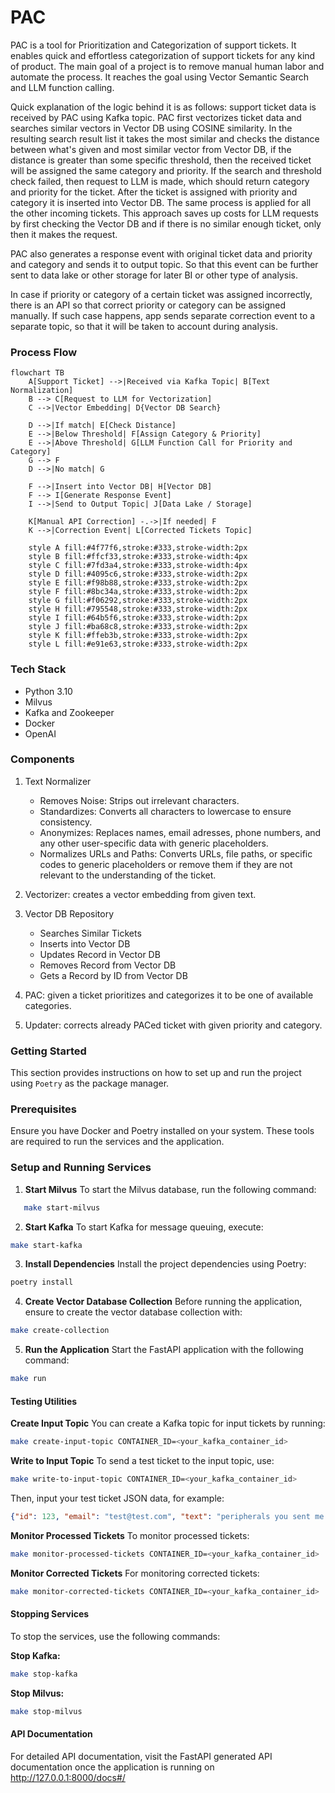 # PAC

PAC is a tool for Prioritization and Categorization of support tickets. It enables quick and effortless categorization of support tickets for any kind of product. The main goal of a project is to remove manual human labor and automate the process. It reaches the goal using Vector Semantic Search and LLM function calling.

Quick explanation of the logic behind it is as follows: support ticket data is received by PAC using Kafka topic. PAC first vectorizes ticket data and searches similar vectors in Vector DB using COSINE similarity. In the resulting search result list it takes the most similar and checks the distance between what's given and most similar vector from Vector DB, if the distance is greater than some specific threshold, then the received ticket will be assigned the same category and priority. If the search and threshold check failed, then request to LLM is made, which should return category and priority for the ticket. After the ticket is assigned with priority and category it is inserted into Vector DB. The same process is applied for all the other incoming tickets. This approach saves up costs for LLM requests by first checking the Vector DB and if there is no similar enough ticket, only then it makes the request.

PAC also generates a response event with original ticket data and priority and category and sends it to output topic. So that this event can be further sent to data lake or other storage for later BI or other type of analysis.

In case if priority or category of a certain ticket was assigned incorrectly, there is an API so that correct priority or category can be assigned manually. If such case happens, app sends separate correction event to a separate topic, so that it will be taken to account during analysis.

### Process Flow

```mermaid
flowchart TB
    A[Support Ticket] -->|Received via Kafka Topic| B[Text Normalization]
    B --> C[Request to LLM for Vectorization]
    C -->|Vector Embedding| D{Vector DB Search}

    D -->|If match| E[Check Distance]
    E -->|Below Threshold| F[Assign Category & Priority]
    E -->|Above Threshold| G[LLM Function Call for Priority and Category]
    G --> F
    D -->|No match| G
    
    F -->|Insert into Vector DB| H[Vector DB]
    F --> I[Generate Response Event]
    I -->|Send to Output Topic| J[Data Lake / Storage]
    
    K[Manual API Correction] -.->|If needed| F
    K -->|Correction Event| L[Corrected Tickets Topic]

    style A fill:#4f77f6,stroke:#333,stroke-width:2px
    style B fill:#ffcf33,stroke:#333,stroke-width:4px
    style C fill:#7fd3a4,stroke:#333,stroke-width:4px
    style D fill:#4095c6,stroke:#333,stroke-width:2px
    style E fill:#f98b88,stroke:#333,stroke-width:2px
    style F fill:#8bc34a,stroke:#333,stroke-width:2px
    style G fill:#f06292,stroke:#333,stroke-width:2px
    style H fill:#795548,stroke:#333,stroke-width:2px
    style I fill:#64b5f6,stroke:#333,stroke-width:2px
    style J fill:#ba68c8,stroke:#333,stroke-width:2px
    style K fill:#ffeb3b,stroke:#333,stroke-width:2px
    style L fill:#e91e63,stroke:#333,stroke-width:2px
```

### Tech Stack
- Python 3.10
- Milvus
- Kafka and Zookeeper
- Docker
- OpenAI

### Components
1. Text Normalizer
    - Removes Noise: Strips out irrelevant characters.
    - Standardizes: Converts all characters to lowercase to ensure consistency.
    - Anonymizes: Replaces names, email adresses, phone numbers, and any other user-specific data with generic placeholders.
    - Normalizes URLs and Paths: Converts URLs, file paths, or specific codes to generic placeholders or remove them if they are not relevant to the understanding of the ticket.

2. Vectorizer: creates a vector embedding from given text.

3. Vector DB Repository
    - Searches Similar Tickets
    - Inserts into Vector DB
    - Updates Record in Vector DB
    - Removes Record from Vector DB
    - Gets a Record by ID from Vector DB

4. PAC: given a ticket prioritizes and categorizes it to be one of available categories.

5. Updater: corrects already PACed ticket with given priority and category.

### Getting Started

This section provides instructions on how to set up and run the project using `Poetry` as the package manager.

### Prerequisites

Ensure you have Docker and Poetry installed on your system. These tools are required to run the services and the application.

### Setup and Running Services

1. **Start Milvus**
To start the Milvus database, run the following command:
```bash
   make start-milvus
```

2. **Start Kafka**
To start Kafka for message queuing, execute:
```bash
make start-kafka
```

3. **Install Dependencies**
Install the project dependencies using Poetry:
```bash
poetry install
```

4. **Create Vector Database Collection**
Before running the application, ensure to create the vector database collection with:
```bash
make create-collection
```

5. **Run the Application**
Start the FastAPI application with the following command:
```bash
make run
```

#### Testing Utilities

**Create Input Topic**
You can create a Kafka topic for input tickets by running:
```bash
make create-input-topic CONTAINER_ID=<your_kafka_container_id>
```

**Write to Input Topic**
To send a test ticket to the input topic, use:
```bash
make write-to-input-topic CONTAINER_ID=<your_kafka_container_id>
```

Then, input your test ticket JSON data, for example:
```json
{"id": 123, "email": "test@test.com", "text": "peripherals you sent me are not working. i wanna return them today"}
```

**Monitor Processed Tickets**
To monitor processed tickets:
```bash
make monitor-processed-tickets CONTAINER_ID=<your_kafka_container_id>
```

**Monitor Corrected Tickets**
For monitoring corrected tickets:
```bash
make monitor-corrected-tickets CONTAINER_ID=<your_kafka_container_id>
```

#### Stopping Services

To stop the services, use the following commands:

**Stop Kafka:**
```bash
make stop-kafka
```

**Stop Milvus:**
```bash
make stop-milvus
```

#### API Documentation
For detailed API documentation, visit the FastAPI generated API documentation once the application is running on http://127.0.0.1:8000/docs#/

